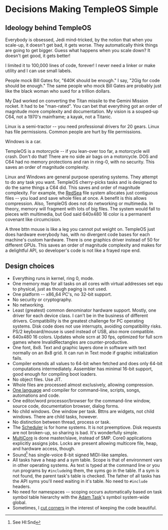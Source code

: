 # Decisions Making TempleOS Simple
## Ideology behind TempleOS
Everybody is obsessed, Jedi mind-tricked, by the notion that when you scale-up, it doesn't get bad, it gets worse. They automatically think things are going to get bigger. Guess what happens when you scale down? It doesn't get good, it gets better!

I limited it to 100,000 lines of code, forever! I never need a linker or make utility and I can use small labels.

People mock Bill Gates for, "640K should be enough." I say, "2Gig for code should be enough." The same people who mock Bill Gates are probably just like the black woman who sued for a trillion dollars.

My Dad worked on converting the Titan missile to the Gemini Mission rocket. It had to be "man-rated". You can bet that everything got an order of magnitude more complexity and documentation. My vision is a souped-up C64, not a 1970's mainframe; a kayak, not a Titanic.

Linux is a semi-tractor -- you need professional drivers for 20 gears. Linux has file permissions. Common people are hurt by file permissions.

Windows is a car.

TempleOS is a motorcycle -- if you lean-over too far, a motorcycle will crash. Don't do that! There are no side air bags on a motorcycle. DOS and C64 had no memory protections and ran in ring-0, with no security. This saves an order of magnitude complexity.

Linux and Windows are general purpose operating systems. They attempt to do any task you want. TempleOS cherry-picks tasks and is designed to do the same things a C64 did. This saves and order of magnitude complexity. For example, the [RedSea](./RedSea.md) file system allocates just contiguous files -- you load and save whole files at once. A benefit is this allows compression. Also, TempleOS does not do networking or multimedia. In theory, memory will fragment with lots of big files. The system would fall to pieces with multimedia, but God said 640x480 16 color is a permanent covenant like circumcision.

A three bttn mouse is like a leg you cannot put weight on. TempleOS just does hardware everybody has, with no divergent code bases for each machine's custom hardware. There is one graphics driver instead of 50 for different GPUs. This saves an order of magnitude complexity and makes for a delightful API, so developer's code is not like a frayed rope end.

## Design choices
  - Everything runs in kernel, ring 0, mode.
  - One memory map for all tasks on all cores with virtual addresses set equ to physical, just as though paging is not used.
  - One platform -- x86_64 PC's, no 32-bit support.
  - No security or cryptography.
  - No networking.
  - Least (greatest) common denominator hardware support. Mostly, one driver for each device class. I can't be in the business of different drivers. Compatibility is the greatest challenge for PC operating systems. Disk code does not use interrupts, avoiding compatibility risks. PS/2 keyboard/mouse is used instead of USB, also more compatible.
  - 640x480 16 colors. Updates whole scrn at 30 fps, optimized for full scrn games where InvalidRectangles are counter-productive.
  - One font, 8x8. Text and graphic layers done in software with text normally on an 8x8 grid. It can run in Text mode if graphic initialization fails.
  - Compiler extends all values to 64-bit when fetched and does only 64-bit computations intermediately. Assembler has minimal 16-bit support, good enough for compiling boot loaders.
  - No object files. Use JIT.
  - Whole files are processed almost exclusively, allowing compression.
  - [One language](./HolyC.md) and compiler for command-line, scripts, songs, automations and code.
  - One editor/word processor/browser for the command-line window, source code, documentation browser, dialog forms.
  - No child windows. One window per task. Bttns are widgets, not child windows. There are child tasks, however.
  - No distinction between thread, process or task.
  - The [Scheduler](https://github.com/cia-foundation/TempleOS/blob/c26482bb6ad3f80106d28504ec5db3c6a360732c/Kernel/Sched.HC) is for home systems. It is not preemptiove. Disk requests are not broken-up, so sharing is bad. It's wonderfully simple.
  - [MultiCore](./MultiCore.md) is done master/slave, instead of SMP. Core0 applications explicitly assigns jobs. Locks are present allowing multicore file, heap, and hardware access, though.
  - Sound[^1] has single-voice 8-bit signed MIDI-like samples.
  - All tasks have a heap and a sym table. Scope is that of environment vars in other operating systems. As text is typed at the command line or you run programs by `#include`ing them, the syms go in the table. If a sym is not found, the parent task's table is checked. The father of all tasks has the API syms you'll need waiting in it's table. No need to `#include` headers.
  - No need for namespaces -- scoping occurs automatically based on task symbol table hierarchy with the [Adam Task](./Glossary.md)'s symbol system-wide global.
  - Sometimes, I [cut corners](./CutCorners.md) in the interest of keeping the code beautiful.

[^1]: See HI:Snd
